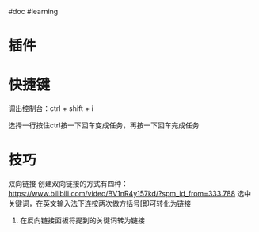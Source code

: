 #doc #learning 
# 插件

# 快捷键
调出控制台：ctrl + shift + i

选择一行按住ctrl按一下回车变成任务，再按一下回车完成任务

# 技巧
双向链接
创建双向链接的方式有四种：https://www.bilibili.com/video/BV1nR4y157kd/?spm_id_from=333.788
选中关键词，在英文输入法下连按两次做方括号\[即可转化为链接
1. 在反向链接面板将提到的关键词转为链接

